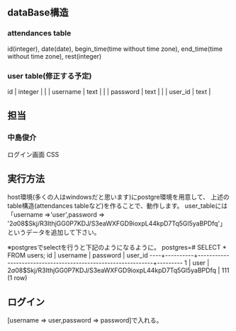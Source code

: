 ## dataBase構造
### attendances table
id(integer),
date(date),
begin_time(time without time zone),
end_time(time without time zone),
rest(integer)

### user table(修正する予定)
 id       | integer |           |          | 
 username | text    |           |          | 
 password | text    |           |          | 
 user_id  | text    |   

## 担当
### 中島俊介
ログイン画面 CSS


## 実行方法
host環境(多くの人はwindowsだと思います)にpostgre環境を用意して、
上述のtable構造(attendances tableなど)を作ることで、動作します。
user_tableには「username =>'user',password => '$2a$08$Skj/R3IthjGG0P7KDJ/S3eaWXFGD9ioxpL44kpD7Tq5Gl5yaBPDfq'」というデータを追加して下さい。

※postgresでselectを行うと下記のようになるように。
postgres=# SELECT * FROM users;
 id | username |                           password                           | user_id 
----+----------+--------------------------------------------------------------+---------
  1 | user     | $2a$08$Skj/R3IthjGG0P7KDJ/S3eaWXFGD9ioxpL44kpD7Tq5Gl5yaBPDfq | 111
(1 row)


## ログイン
[username => user,password => password]で入れる。